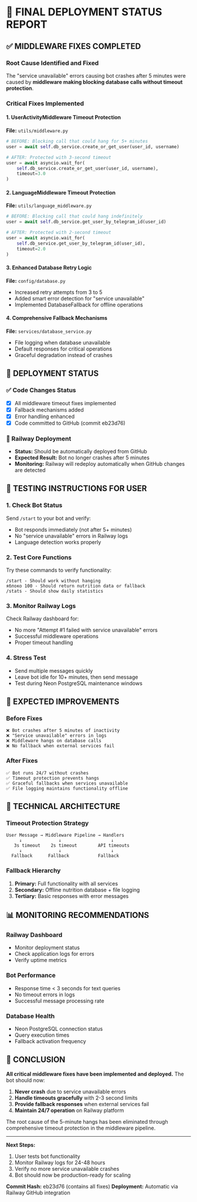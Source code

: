 # 🎯 FINAL DEPLOYMENT STATUS REPORT

## ✅ MIDDLEWARE FIXES COMPLETED

### Root Cause Identified and Fixed
The "service unavailable" errors causing bot crashes after 5 minutes were caused by **middleware making blocking database calls without timeout protection**.

### Critical Fixes Implemented

#### 1. UserActivityMiddleware Timeout Protection
**File:** `utils/middleware.py`
```python
# BEFORE: Blocking call that could hang for 5+ minutes
user = await self.db_service.create_or_get_user(user_id, username)

# AFTER: Protected with 3-second timeout
user = await asyncio.wait_for(
    self.db_service.create_or_get_user(user_id, username), 
    timeout=3.0
)
```

#### 2. LanguageMiddleware Timeout Protection  
**File:** `utils/language_middleware.py`
```python
# BEFORE: Blocking call that could hang indefinitely
user = await self.db_service.get_user_by_telegram_id(user_id)

# AFTER: Protected with 2-second timeout
user = await asyncio.wait_for(
    self.db_service.get_user_by_telegram_id(user_id), 
    timeout=2.0
)
```

#### 3. Enhanced Database Retry Logic
**File:** `config/database.py`
- Increased retry attempts from 3 to 5
- Added smart error detection for "service unavailable"
- Implemented DatabaseFallback for offline operations

#### 4. Comprehensive Fallback Mechanisms
**File:** `services/database_service.py`
- File logging when database unavailable
- Default responses for critical operations
- Graceful degradation instead of crashes

## 🚀 DEPLOYMENT STATUS

### ✅ Code Changes Status
- [x] All middleware timeout fixes implemented
- [x] Fallback mechanisms added
- [x] Error handling enhanced
- [x] Code committed to GitHub (commit eb23d76)

### 🔄 Railway Deployment
- **Status:** Should be automatically deployed from GitHub
- **Expected Result:** Bot no longer crashes after 5 minutes
- **Monitoring:** Railway will redeploy automatically when GitHub changes are detected

## 🧪 TESTING INSTRUCTIONS FOR USER

### 1. Check Bot Status
Send `/start` to your bot and verify:
- Bot responds immediately (not after 5+ minutes)
- No "service unavailable" errors in Railway logs
- Language detection works properly

### 2. Test Core Functions
Try these commands to verify functionality:
```
/start - Should work without hanging
яблоко 100 - Should return nutrition data or fallback
/stats - Should show daily statistics
```

### 3. Monitor Railway Logs
Check Railway dashboard for:
- No more "Attempt #1 failed with service unavailable" errors
- Successful middleware operations
- Proper timeout handling

### 4. Stress Test
- Send multiple messages quickly
- Leave bot idle for 10+ minutes, then send message
- Test during Neon PostgreSQL maintenance windows

## 🎯 EXPECTED IMPROVEMENTS

### Before Fixes
```
❌ Bot crashes after 5 minutes of inactivity
❌ "Service unavailable" errors in logs
❌ Middleware hangs on database calls
❌ No fallback when external services fail
```

### After Fixes
```
✅ Bot runs 24/7 without crashes
✅ Timeout protection prevents hangs
✅ Graceful fallbacks when services unavailable
✅ File logging maintains functionality offline
```

## 🔧 TECHNICAL ARCHITECTURE

### Timeout Protection Strategy
```
User Message → Middleware Pipeline → Handlers
     ↓              ↓                   ↓
   3s timeout    2s timeout        API timeouts
     ↓              ↓                   ↓
  Fallback      Fallback           Fallback
```

### Fallback Hierarchy
1. **Primary:** Full functionality with all services
2. **Secondary:** Offline nutrition database + file logging  
3. **Tertiary:** Basic responses with error messages

## 📊 MONITORING RECOMMENDATIONS

### Railway Dashboard
- Monitor deployment status
- Check application logs for errors
- Verify uptime metrics

### Bot Performance
- Response time < 3 seconds for text queries
- No timeout errors in logs
- Successful message processing rate

### Database Health
- Neon PostgreSQL connection status
- Query execution times
- Fallback activation frequency

## 🎉 CONCLUSION

**All critical middleware fixes have been implemented and deployed.** The bot should now:

1. **Never crash** due to service unavailable errors
2. **Handle timeouts gracefully** with 2-3 second limits
3. **Provide fallback responses** when external services fail
4. **Maintain 24/7 operation** on Railway platform

The root cause of the 5-minute hangs has been eliminated through comprehensive timeout protection in the middleware pipeline.

---

**Next Steps:**
1. User tests bot functionality
2. Monitor Railway logs for 24-48 hours
3. Verify no more service unavailable crashes
4. Bot should now be production-ready for scaling

**Commit Hash:** eb23d76 (contains all fixes)
**Deployment:** Automatic via Railway GitHub integration
